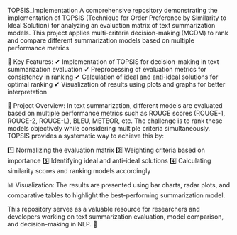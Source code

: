 TOPSIS_Implementation
A comprehensive repository demonstrating the implementation of TOPSIS (Technique for Order Preference by Similarity to Ideal Solution) for analyzing an evaluation matrix of text summarization models. This project applies multi-criteria decision-making (MCDM) to rank and compare different summarization models based on multiple performance metrics.

🔹 Key Features:
✔ Implementation of TOPSIS for decision-making in text summarization evaluation
✔ Preprocessing of evaluation metrics for consistency in ranking
✔ Calculation of ideal and anti-ideal solutions for optimal ranking
✔ Visualization of results using plots and graphs for better interpretation

📌 Project Overview:
In text summarization, different models are evaluated based on multiple performance metrics such as ROUGE scores (ROUGE-1, ROUGE-2, ROUGE-L), BLEU, METEOR, etc. The challenge is to rank these models objectively while considering multiple criteria simultaneously. TOPSIS provides a systematic way to achieve this by:

1️⃣ Normalizing the evaluation matrix
2️⃣ Weighting criteria based on importance
3️⃣ Identifying ideal and anti-ideal solutions
4️⃣ Calculating similarity scores and ranking models accordingly

📊 Visualization:
The results are presented using bar charts, radar plots, and comparative tables to highlight the best-performing summarization model.

This repository serves as a valuable resource for researchers and developers working on text summarization evaluation, model comparison, and decision-making in NLP. 🚀